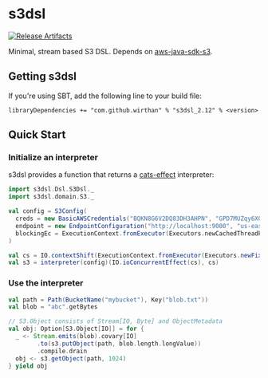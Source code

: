 # s3dsl

[![Release Artifacts][Badge-SonatypeReleases]][Link-SonatypeReleases]

Minimal, stream based S3 DSL. Depends on [aws-java-sdk-s3](https://github.com/aws/aws-sdk-java/tree/master/aws-java-sdk-s3).

## Getting s3dsl
If you're using SBT, add the following line to your build file:

    libraryDependencies += "com.github.wirthan" % "s3dsl_2.12" % <version>

## Quick Start

### Initialize an interpreter

s3dsl provides a function that returns a [cats-effect](https://github.com/typelevel/cats-effect) interpreter:

```scala
import s3dsl.Dsl.S3Dsl._
import s3dsl.domain.S3._

val config = S3Config(
  creds = new BasicAWSCredentials("BQKN8G6V2DQ83DH3AHPN", "GPD7MUZqy6XGtTz7h2QPyJbggGkQfigwDnaJNrgF"),
  endpoint = new EndpointConfiguration("http://localhost:9000", "us-east-1"),
  blockingEc = ExecutionContext.fromExecutor(Executors.newCachedThreadPool)
)

val cs = IO.contextShift(ExecutionContext.fromExecutor(Executors.newFixedThreadPool(3)))
val s3 = interpreter(config)(IO.ioConcurrentEffect(cs), cs)
```

### Use the interpreter

```scala
val path = Path(BucketName("mybucket"), Key("blob.txt"))
val blob = "abc".getBytes

// S3.Object consists of Stream[IO, Byte] and ObjectMetadata
val obj: Option[S3.Object[IO]] = for {
  _ <- Stream.emits(blob).covary[IO]
        .to(s3.putObject(path, blob.length.longValue))
        .compile.drain
  obj <- s3.getObject(path, 1024)      
} yield obj

```

[Link-SonatypeReleases]: https://oss.sonatype.org/content/repositories/releases/com/github/wirthan/s3dsl_2.12/ "Sonatype Releases"
[Badge-SonatypeReleases]: https://img.shields.io/nexus/r/https/oss.sonatype.org/com.github.wirthan/s3dsl_2.12.svg "Sonatype Releases"
